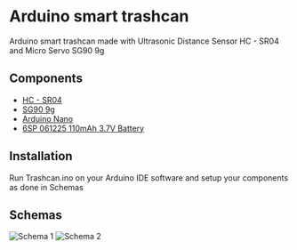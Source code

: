 # Arduino smart trashcan

Arduino smart trashcan made with Ultrasonic Distance Sensor HC - SR04 and Micro Servo SG90 9g 

## Components

- [HC - SR04](https://www.sparkfun.com/products/15569)
- [SG90 9g](https://ardubotics.eu/en/motors-actuators/1684-towerpro-micro-servo-motor-180-degree-sg90.html)
- [Arduino Nano](https://store.arduino.cc/products/arduino-nano)
- [6SP 061225 110mAh 3.7V Battery](https://www.globalsources.com/Smart-watch/smallest-battery-1184366145p.htm)

## Installation

Run Trashcan.ino on your Arduino IDE software and setup your components as done in Schemas

## Schemas

![Schema 1](https://i.imgur.com/gYBbwve.png)
![Schema 2](https://i.imgur.com/HgLWJVl.png)
